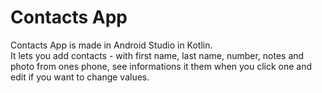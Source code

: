 # Contacts App

Contacts App is made in Android Studio in Kotlin.  
It lets you add contacts - with first name, last name, number, notes and photo from ones phone, see informations it them when you click one and edit if you want to change values.

